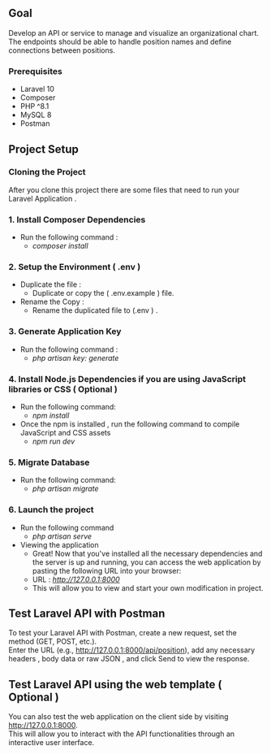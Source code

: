 

<!-- ABOUT THE TEST -->
## Goal

Develop an API or service to manage and visualize an organizational chart. The endpoints
should be able to handle position names and define connections between positions.


### Prerequisites

* Laravel 10
* Composer
* PHP ^8.1
* MySQL 8
* Postman


<!-- PROJECT SETUP AND INSTRUCTION   --> 
## Project Setup

### Cloning the Project 

After you clone this project there are some files that need to run your Laravel Application . 

### 1. Install Composer Dependencies

* Run the following command : 
    * *composer install* 

### 2. Setup the Environment ( .env )

* Duplicate the file :
    * Duplicate or copy the ( .env.example ) file.
* Rename the Copy : 
    * Rename the duplicated file to (.env ) . 

### 3. Generate Application Key 

* Run the following command : 
  *  *php artisan key: generate*

### 4. Install Node.js Dependencies if you are using JavaScript libraries or CSS ( Optional )

* Run the following command:
  * *npm install*
* Once the npm is installed , run the following command to compile JavaScript and CSS assets
  * *npm run dev*

### 5. Migrate Database
* Run the following command:
  * *php artisan migrate*

### 6. Launch the project

* Run the following command
  * *php artisan serve*
* Viewing the application 
   * Great! Now that you've installed all the necessary dependencies and the server is up and running, 
     you can access the web application by pasting the following URL into your browser: 
   * URL : *http://127.0.0.1:8000*
   * This will allow you to view and start your own modification in project.



## Test Laravel API with Postman   

  To test your Laravel API with Postman, create a new request, set the method (GET, POST, etc.).  
  Enter the URL (e.g., http://127.0.0.1:8000/api/position), add any necessary headers , body data or raw JSON , and click Send to view the response.    


## Test Laravel API using the web template ( Optional )
  
 You can also test the web application on the client side by visiting http://127.0.0.1:8000.  
 This will allow you to interact with the API functionalities through an interactive user interface. 



